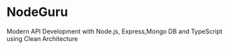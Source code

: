 # NodeGuru
Modern API Development with Node.js, Express,Mongo DB and TypeScript using Clean Architecture
